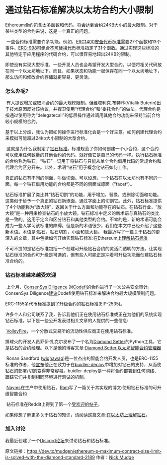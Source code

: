 # 通过钻石标准解决以太坊合约大小限制

​		Ethereum合约包含太多函数和代码，将会达到合约24KB大小的最大限制。对于某些类型的合约来说，这是一个真正的问题。

​		一些合约标准需要许多功能。例如，[ERC1400安全代币标准](https://github.com/ethereum/eips/issues/1411
)需要27个函数和13个事件。[ERC-998可组合不可替换代币](https://eips.ethereum.org/EIPS/eip-998)标准指定了31个函数。通过实现这些标准的其他特定于应用程序的代码合约，可以很容易地超出24KB的限制。

​		即使没有实现大型标准，一些开发人员也会希望开发大型合约，以便将相关代码放在同一个以太坊地址下。而且，如果状态和功能一起保存在同一个以太坊地址下，那么访问和修改合约存储就更容易、更灵活。

### [](#怎么办呢)怎么办呢?

​		有人提议增加或取消合约的最大规模限制。但维塔利克.布特林(Vitalik Buterin)出于技术原因反对该协议，并捍卫使用“代理合约”和“委托合约”的做法。代理合约是指通过使用称为“delegatecall”的低层操作通过调用其他合约功能来保持当前合约较小规模的合约。

基于以上分歧，我认为把如何操作进行标准化会是一个好主意。如何创建代理合约来模拟可能超过24kb大小限制的大型合约。

​	   这就是为什么我制定了[钻石标准](https://github.com/ethereum/EIPs/issues/2535)。标准规范了你如何创建一个小合约，这个合约可以使用任何数量的其他合约的代码，就好像它是自己的代码一样。
​		执行钻石标准的合约称为钻石。“钻石”一词用于将钻石与只能从单个合约借用代码的常规合约和代理合约区分开来。此外，术语“钻石”用于概念化钻石如何工作。

​		真正的钻石有不同的侧面，叫做切面。可以设想，一个钻石在以太坊也有不同的一面。每一个钻石借用功能的合约都是不同的侧面或琢面（“facet“）。

​	钻石标准扩展了类比其“钻石切割”的功能，用于增加，替换，或删除切面和功能。这类似于给予一个真正的钻石新琢面，通过字面上的切割它。
​		此外，钻石标准提供了4个功能称为“放大镜”，返回关于什么方面和功能存在的钻石。在钻石行业，“放大镜”是一种用来检查钻石的小放大镜。
​		钻石标准中定义的新术语与真钻石的类比是一致的。这用于定义和区分钻石和其他类型的合约。不幸的是，新的术语可能会成为一些人学习该标准的障碍。但是新的术语很少，我们在本文中已经介绍了这些新术语。术语是:钻石，钻石切割，小面和放大镜。
我最近写了一篇关于钻石的更深入的文章，其中包括如何开始实现钻石标准:在Ethereum[上理解钻石标准](https://dev.to/mudgen/understanding-diamonds-on-ethereum-1fb)

​		不可不提的是钻石标准包括一个创建可升级钻石合约的灵活而透明的方法。让实现钻石标准的合约可升级是可选的，但有些人可能正是冲着可升级功能而创建钻石标准合约的。



### [](#钻石标准越来越受欢迎)钻石标准越来越受欢迎

​		上个月，[ConsenSys Diligence](https://diligence.consensys.net) 对[Codefi](https://codefi.consensys.net/)的合约进行了一次公共安全审计。ConsenSys Diligence[建议](https://diligence.consensys.net/audits/2020/06/codefi-erc1400-assessment/#diamond-standard)Codefi使用钻石标准来解决合约最大规模限制问题。

ERC-1155多代币标准[提到](https://eips.ethereum.org/EIPS/eip-1155#upgrades)了升级合约的钻石标准(EIP-2535)。

许多个人和公司联系了我，告诉我他们正在使用钻石标准或正在为他们的系统实现钻石标准。以下是一些公开发表过相关文章的人提供的一些信息:

​		[VolleyFire](http://joeyzacherl.com/2018/10/volleyfire-liquidity-provider-for-decentralized-exchanges/)，一个分散式交易所的流动性供应商正在使用钻石标准。

排球火的开发人员乔伊·扎克尔发布了一个名为[Diamond Setter](https://github.com/lampshade9909/DiamondSetter)的Python工具，它是钻石的合约经理。以下是他的博客文章:[Diamond Setter,以太坊智能合约管理器](http://joeyzacherl.com/2020/06/diamond-setter-ethereum-smart-contract-manager)

​		Ronan Sandford ([wighawag](https://twitter.com/wighawag))是一位杰出的智能合约开发人员，也是ERC-1155标准的作者，他[宣布](https://twitter.com/wighawag/status/1280992800545349644)他正在致力于在[buidler-deploy](https://github.com/wighawag/buidler-deploy#readme)中增加对钻石的支持，从而使钻石的部署/切割变得非常容易。buidler-deploy是一种将合约部署到任何网络、跟踪它们并复制相同环境进行测试的机制。

​		[Nayms](https://nayms.io/)在生产中使用钻石。[Ram](https://twitter.com/hiddentao)写了一篇关于其实现的博文:使用钻石标准的可升级智能合约

​		钻石标准在Reddit上得到了第一个[受欢迎的帖子](https://www.reddit.com/r/ethereum/comments/gze6k3/a_diamond_is_a_set_of_contracts_that_can_access)。

如果你想了解更多关于钻石的知识，请阅读这篇文章:[在以太坊上理解钻石](https://dev.to/mudgen/understanding-diamonds-on-ethereum-1fb)。

### 加入讨论

我最近创建了一个[Discord论坛](https://discord.gg/kQewPw2)来讨论钻石和钻石标准。



原文链接：https://dev.to/mudgen/ethereum-s-maximum-contract-size-limit-is-solved-with-the-diamond-standard-2189 作者：[Nick Mudge](https://dev.to/mudgen)

